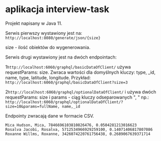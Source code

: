 # aplikacja interview-task

Projekt napisany w Java 11.

Serwis pierwszy wystawiony jest na: `http://localhost:8080/generate/json/{size}`

size - ilość obiektów do wygenerowania.

Serwis drugi wystawiony jest na dwóch endpointach: 

1`http://localhost:6060/graphql/basicDataOfClient/`
   używa requestParams: size. Zwraca wartości dla domyślnych kluczy: type, _id, name, type, latitude, longitude.
   Przykład: `http://localhost:6060/graphql/basicDataOfClient?size=3`

2`http://localhost:6060/graphql/optionalDataOfClient/`
  i używa dwóch requestParams: size i params - ciąg kluczy odseparowanych ", " np.:
  `http://localhost:6060/graphql/optionalDataOfClient/?size=10&params=fullName, name,_id`


  Endpointy zwracają dane w formacie CSV.
```
Mica Hudson, Mica, 7846696103810826476, 0.0504281213016623
Rosalva Jacobi, Rosalva, 5712534966929259100, 0.14071406817807086
Roxanne Willms, Roxanne, 3426074220761756438, 0.2689067639371714
```
